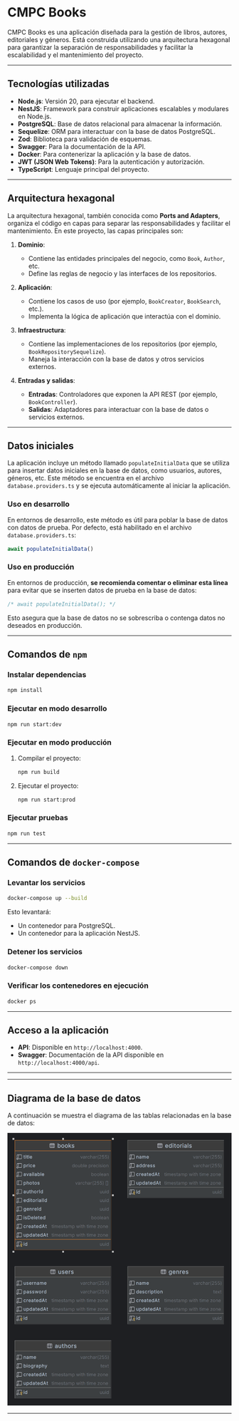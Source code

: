 # CMPC Books

CMPC Books es una aplicación diseñada para la gestión de libros, autores, editoriales y géneros. Está construida utilizando una arquitectura hexagonal para garantizar la separación de responsabilidades y facilitar la escalabilidad y el mantenimiento del proyecto.

---

## Tecnologías utilizadas

- **Node.js**: Versión 20, para ejecutar el backend.
- **NestJS**: Framework para construir aplicaciones escalables y modulares en Node.js.
- **PostgreSQL**: Base de datos relacional para almacenar la información.
- **Sequelize**: ORM para interactuar con la base de datos PostgreSQL.
- **Zod**: Biblioteca para validación de esquemas.
- **Swagger**: Para la documentación de la API.
- **Docker**: Para contenerizar la aplicación y la base de datos.
- **JWT (JSON Web Tokens)**: Para la autenticación y autorización.
- **TypeScript**: Lenguaje principal del proyecto.

---

## Arquitectura hexagonal

La arquitectura hexagonal, también conocida como **Ports and Adapters**, organiza el código en capas para separar las responsabilidades y facilitar el mantenimiento. En este proyecto, las capas principales son:

1. **Dominio**:

   - Contiene las entidades principales del negocio, como `Book`, `Author`, etc.
   - Define las reglas de negocio y las interfaces de los repositorios.

2. **Aplicación**:

   - Contiene los casos de uso (por ejemplo, `BookCreator`, `BookSearch`, etc.).
   - Implementa la lógica de aplicación que interactúa con el dominio.

3. **Infraestructura**:

   - Contiene las implementaciones de los repositorios (por ejemplo, `BookRepositorySequelize`).
   - Maneja la interacción con la base de datos y otros servicios externos.

4. **Entradas y salidas**:
   - **Entradas**: Controladores que exponen la API REST (por ejemplo, `BookController`).
   - **Salidas**: Adaptadores para interactuar con la base de datos o servicios externos.

---

## Datos iniciales

La aplicación incluye un método llamado `populateInitialData` que se utiliza para insertar datos iniciales en la base de datos, como usuarios, autores, géneros, etc. Este método se encuentra en el archivo `database.providers.ts` y se ejecuta automáticamente al iniciar la aplicación.

### Uso en desarrollo

En entornos de desarrollo, este método es útil para poblar la base de datos con datos de prueba. Por defecto, está habilitado en el archivo `database.providers.ts`:

```typescript
await populateInitialData()
```

### Uso en producción

En entornos de producción, **se recomienda comentar o eliminar esta línea** para evitar que se inserten datos de prueba en la base de datos:

```typescript
/* await populateInitialData(); */
```

Esto asegura que la base de datos no se sobrescriba o contenga datos no deseados en producción.

---

## Comandos de `npm`

### Instalar dependencias

```bash
npm install
```

### Ejecutar en modo desarrollo

```bash
npm run start:dev
```

### Ejecutar en modo producción

1. Compilar el proyecto:
   ```bash
   npm run build
   ```
2. Ejecutar el proyecto:
   ```bash
   npm run start:prod
   ```

### Ejecutar pruebas

```bash
npm run test
```

---

## Comandos de `docker-compose`

### Levantar los servicios

```bash
docker-compose up --build
```

Esto levantará:

- Un contenedor para PostgreSQL.
- Un contenedor para la aplicación NestJS.

### Detener los servicios

```bash
docker-compose down
```

### Verificar los contenedores en ejecución

```bash
docker ps
```

---

## Acceso a la aplicación

- **API**: Disponible en `http://localhost:4000`.
- **Swagger**: Documentación de la API disponible en `http://localhost:4000/api`.

---

---

## Diagrama de la base de datos

A continuación se muestra el diagrama de las tablas relacionadas en la base de datos:

![Diagrama de la base de datos](./relation_tables.png)

---
